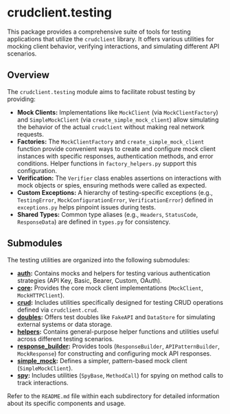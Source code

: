 # crudclient.testing

This package provides a comprehensive suite of tools for testing applications that utilize the `crudclient` library. It offers various utilities for mocking client behavior, verifying interactions, and simulating different API scenarios.

## Overview

The `crudclient.testing` module aims to facilitate robust testing by providing:

*   **Mock Clients:** Implementations like `MockClient` (via `MockClientFactory`) and `SimpleMockClient` (via `create_simple_mock_client`) allow simulating the behavior of the actual `crudclient` without making real network requests.
*   **Factories:** The `MockClientFactory` and `create_simple_mock_client` function provide convenient ways to create and configure mock client instances with specific responses, authentication methods, and error conditions. Helper functions in `factory_helpers.py` support this configuration.
*   **Verification:** The `Verifier` class enables assertions on interactions with mock objects or spies, ensuring methods were called as expected.
*   **Custom Exceptions:** A hierarchy of testing-specific exceptions (e.g., `TestingError`, `MockConfigurationError`, `VerificationError`) defined in `exceptions.py` helps pinpoint issues during tests.
*   **Shared Types:** Common type aliases (e.g., `Headers`, `StatusCode`, `ResponseData`) are defined in `types.py` for consistency.

## Submodules

The testing utilities are organized into the following submodules:

*   **[auth](./auth/README.md):** Contains mocks and helpers for testing various authentication strategies (API Key, Basic, Bearer, Custom, OAuth).
*   **[core](./core/README.md):** Provides the core mock client implementations (`MockClient`, `MockHTTPClient`).
*   **[crud](./crud/README.md):** Includes utilities specifically designed for testing CRUD operations defined via `crudclient.crud`.
*   **[doubles](./doubles/README.md):** Offers test doubles like `FakeAPI` and `DataStore` for simulating external systems or data storage.
*   **[helpers](./helpers/README.md):** Contains general-purpose helper functions and utilities useful across different testing scenarios.
*   **[response_builder](./response_builder/README.md):** Provides tools (`ResponseBuilder`, `APIPatternBuilder`, `MockResponse`) for constructing and configuring mock API responses.
*   **[simple_mock](./simple_mock/README.md):** Defines a simpler, pattern-based mock client (`SimpleMockClient`).
*   **[spy](./spy/README.md):** Includes utilities (`SpyBase`, `MethodCall`) for spying on method calls to track interactions.

Refer to the `README.md` file within each subdirectory for detailed information about its specific components and usage.